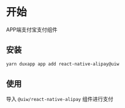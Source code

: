 # 开始
APP端支付宝支付组件
## 安装

```bash
yarn duxapp app add react-native-alipay@uiw
```

## 使用

导入 `@uiw/react-native-alipay` 组件进行支付
